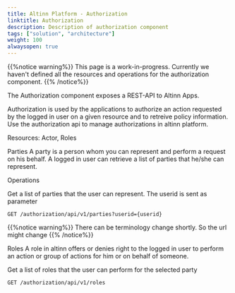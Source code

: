 ```yaml
---
title: Altinn Platform - Authorization
linktitle: Authorization
description: Description of authorization component
tags: ["solution", "architecture"]
weight: 100
alwaysopen: true
---
```


{{%notice warning%}}
This page is a work-in-progress. Currently we haven't defined all the resources and operations for the authorization component.
{{% /notice%}}

The Authorization component exposes a REST-API to Altinn Apps.

Authorization is used by the applications to authorize an action requested by the logged in user on a given resource and to retreive policy information. Use the authorization api to manage authorizations in altinn platform.

Resources: Actor, Roles

Parties
A party is a person whom  you can represent and perform a request on his behalf. A logged in user can retrieve a list of parties that he/she can represent.

Operations

Get a list of parties that the user can represent. The userid is sent as parameter

```http
GET /authorization/api/v1/parties?userid={userid}
```

{{%notice warning%}}
There can be terminology change shortly. So the url might change
{{% /notice%}}

Roles
A role in altinn offers or denies right to the logged in user to perform an action or group of actions for him or on behalf of someone. 

Get a list of roles that the user can perform for the selected party

```http
GET /authorization/api/v1/roles
```